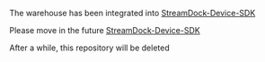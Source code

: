 The warehouse has been integrated into [StreamDock-Device-SDK](https://github.com/MiraboxSpace/StreamDock-Device-SDK) 

Please move in the future [StreamDock-Device-SDK](https://github.com/MiraboxSpace/StreamDock-Device-SDK) 

After a while, this repository will be deleted
